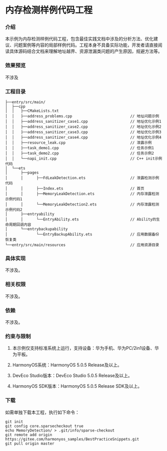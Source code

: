 # 内存检测样例代码工程

### 介绍

本示例为内存检测样例代码工程，包含最佳实践文档中涉及的分析方法、优化建议、问题案例等内容的局部样例代码。工程本身不具备实际功能，开发者请直接阅读具体源码结合文档来理解地址越界、资源泄漏类问题的产生原因，规避方法等。


### 效果预览

不涉及

### 工程目录
```
├──entry/src/main/
│  ├──cpp
│  │   ├──CMakeLists.txt
│  │   ├──address_problems.cpp                          // 地址问题示例
│  │   ├──address_sanitizer_case1.cpp                   // 地址优化示例1
│  │   ├──address_sanitizer_case2.cpp                   // 地址优化示例2
│  │   ├──address_sanitizer_case3.cpp                   // 地址优化示例3
│  │   ├──address_sanitizer_case4.cpp                   // 地址优化示例4
│  │   ├──resource_leak.cpp                             // 泄露示例
│  │   ├──task_demo1.cpp                                // 任务示例1
│  │   ├──task_demo2.cpp                                // 任务示例2
│  │   └──napi_init.cpp                                 // C++ init示例代码
│  └──ets
│      ├──pages
│      │      ├──FdLeakDetection.ets                    // 泄露检测示例代码
│      │      ├──Index.ets                              // 首页
│      │      ├──MemoryLeakDetection.ets                // 内存泄露检测示例代码1
│      │      └──MemoryLeakDetection2.ets               // 内存泄露检测示例代码2
│      ├──entryability
│      │      └──EntryAbility.ets                       // Ability的生命周期回调内容
│      └──entrybackupability
│             └──EntryBackupAbility.ets                 // 应用数据备份恢复类
└──entry/src/main/resources                             // 应用资源目录 
```

### 具体实现

不涉及。

### 相关权限

不涉及。

### 依赖

不涉及。

###  约束与限制

1. 本示例仅支持标准系统上运行，支持设备：华为手机、华为PC/2in1设备、华为平板。

2. HarmonyOS系统：HarmonyOS 5.0.5 Release及以上。

3. DevEco Studio版本：DevEco Studio 5.0.5 Release及以上。

4. HarmonyOS SDK版本：HarmonyOS 5.0.5 Release SDK及以上。

### 下载

如需单独下载本工程，执行如下命令：
```
git init
git config core.sparsecheckout true
echo MemoryDetection/ > .git/info/sparse-checkout
git remote add origin https://gitee.com/harmonyos_samples/BestPracticeSnippets.git
git pull origin master
```